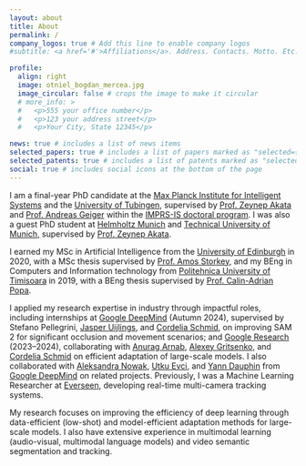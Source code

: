 ```yaml
---
layout: about
title: About
permalink: /
company_logos: true # Add this line to enable company logos
#subtitle: <a href='#'>Affiliations</a>. Address. Contacts. Motto. Etc.

profile:
  align: right
  image: otniel_bogdan_mercea.jpg
  image_circular: false # crops the image to make it circular
  # more_info: >
  #   <p>555 your office number</p>
  #   <p>123 your address street</p>
  #   <p>Your City, State 12345</p>

news: true # includes a list of news items
selected_papers: true # includes a list of papers marked as "selected={true}"
selected_patents: true # includes a list of patents marked as "selected={patents}"
social: true # includes social icons at the bottom of the page
---
```


I am a final-year PhD candidate at the [Max Planck Institute for Intelligent Systems](https://is.mpg.de/) and the [University of Tubingen](https://uni-tuebingen.de/en/), supervised by [Prof. Zeynep Akata](https://scholar.google.com/citations?user=jQl9RtkAAAAJ&hl=en) and [Prof. Andreas Geiger](https://scholar.google.ca/citations?user=SrVnrPcAAAAJ&hl=en) within the [IMPRS-IS doctoral program](https://imprs.is.mpg.de/). I was also a guest PhD student at [Helmholtz Munich](https://www.helmholtz-munich.de/en) and [Technical University of Munich](https://www.tum.de/en/), supervised by [Prof. Zeynep Akata](https://scholar.google.com/citations?user=jQl9RtkAAAAJ&hl=en).


I earned my MSc in Artificial Intelligence from the [University of Edinburgh](https://www.ed.ac.uk/) in 2020, with a MSc thesis supervised by [Prof. Amos Storkey](https://scholar.google.com/citations?user=3Rlc8EAAAAAJ&hl=en), and my BEng in Computers and Information technology from [Politehnica University of Timisoara](https://www.upt.ro/Universitatea-Politehnica-Timisoara_en.html) in 2019, with a BEng thesis supervised by [Prof. Calin-Adrian Popa](https://scholar.google.ro/citations?user=U6prQIkAAAAJ&hl=en).

I applied my research expertise in industry through impactful roles, including internships at [Google DeepMind](https://deepmind.google/) (Autumn 2024), supervised by Stefano Pellegrini, [Jasper Uijlings](https://scholar.google.it/citations?user=jInmtEkAAAAJ&hl=en/), and [Cordelia Schmid](https://scholar.google.com/citations?user=IvqCXP4AAAAJ&hl=en), on improving SAM 2 for significant occlusion and movement scenarios; and [Google Research](https://research.google/teams/perception/) (2023–2024), collaborating with [Anurag Arnab](https://scholar.google.com/citations?user=l2FS2_IAAAAJ&hl=en), [Alexey Gritsenko](https://scholar.google.nl/citations?user=zTy9cUwAAAAJ&hl=en), and [Cordelia Schmid](https://scholar.google.com/citations?user=IvqCXP4AAAAJ&hl=en) on efficient adaptation of large-scale models. I also collaborated with [Aleksandra Nowak](https://scholar.google.com/citations?user=2A-eZhQAAAAJ&hl=en), [Utku Evci](https://scholar.google.com/citations?user=8yGMMwcAAAAJ&hl=en), and [Yann Dauphin](https://scholar.google.com/citations?user=XSforroAAAAJ&hl=en) from [Google DeepMind](https://deepmind.google/) on related projects. Previously, I was a Machine Learning Researcher at [Everseen](https://everseen.com/), developing real-time multi-camera tracking systems.

My research focuses on improving the efficiency of deep learning through data-efficient (low-shot) and model-efficient adaptation methods for large-scale models. I also have extensive experience in multimodal learning (audio-visual, multimodal language models) and video semantic segmentation and tracking.
